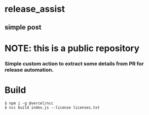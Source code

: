 # release_assist
## simple post

# NOTE: this is a public repository

### Simple custom action to extract some details from PR for release automation.


# Build 
```
$ npm i -g @vercel/ncc  
$ ncc build index.js --license licenses.txt
```

